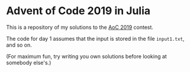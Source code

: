 # Advent of Code 2019 in Julia

This is a repository of my solutions to the [AoC 2019](https://adventofcode.com/2019) contest.

The code for day 1 assumes that the input is stored in the file `input1.txt`, and so on.

(For maximum fun, try writing you own solutions before looking at somebody else's.)
